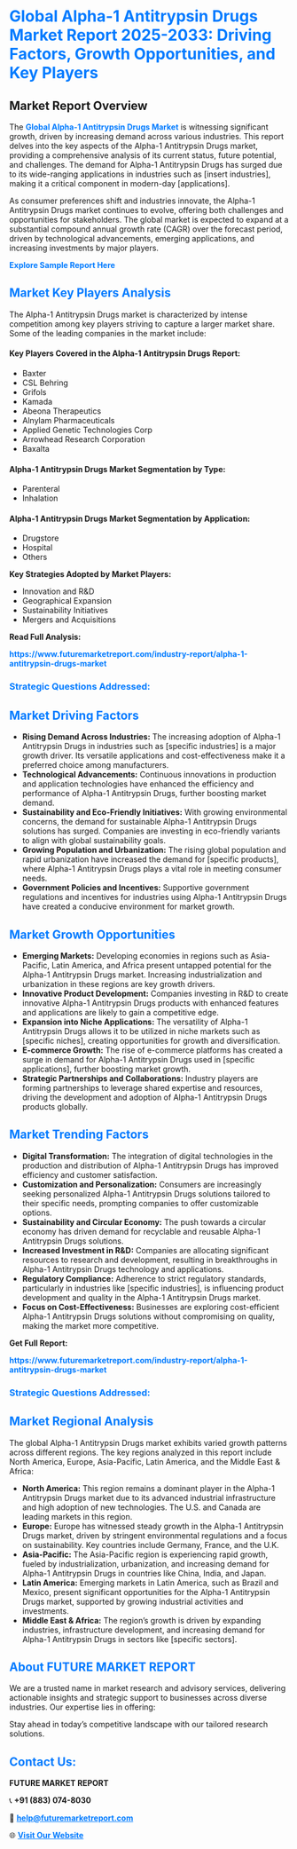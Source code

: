 <h1 style="color: #007BFF;">Global Alpha-1 Antitrypsin Drugs Market Report 2025-2033: Driving Factors, Growth Opportunities, and Key Players</h1>

<section id="overview">
<h2>Market Report Overview</h2>
<p>The <a href="https://www.futuremarketreport.com/industry-report/alpha-1-antitrypsin-drugs-market" style="color: #007BFF; text-decoration: none;"><strong>Global Alpha-1 Antitrypsin Drugs Market</strong></a> is witnessing significant growth, driven by increasing demand across various industries. This report delves into the key aspects of the Alpha-1 Antitrypsin Drugs market, providing a comprehensive analysis of its current status, future potential, and challenges. The demand for Alpha-1 Antitrypsin Drugs has surged due to its wide-ranging applications in industries such as [insert industries], making it a critical component in modern-day [applications].</p>
<p>As consumer preferences shift and industries innovate, the Alpha-1 Antitrypsin Drugs market continues to evolve, offering both challenges and opportunities for stakeholders. The global market is expected to expand at a substantial compound annual growth rate (CAGR) over the forecast period, driven by technological advancements, emerging applications, and increasing investments by major players.</p>
</section>

<section id="overview">
<p><a href="https://www.futuremarketreport.com/request-sample/reportId=56010" style="color: #007BFF; text-decoration: none;"><strong>Explore Sample Report Here</strong></a></p>
</section>

<section id="key-players">
<h2 style="color: #007BFF;">Market Key Players Analysis</h2>
<p>The Alpha-1 Antitrypsin Drugs market is characterized by intense competition among key players striving to capture a larger market share. Some of the leading companies in the market include:</p>
<h4>Key Players Covered in the Alpha-1 Antitrypsin Drugs Report:</h4>
<ul><li>Baxter</li><li>CSL Behring</li><li>Grifols</li><li>Kamada</li><li>Abeona Therapeutics</li><li>Alnylam Pharmaceuticals</li><li>Applied Genetic Technologies Corp</li><li>Arrowhead Research Corporation</li><li>Baxalta</li></ul>
<h4>Alpha-1 Antitrypsin Drugs Market Segmentation by Type:</h4>
<ul><li>Parenteral</li><li>Inhalation</li></ul>

<h4>Alpha-1 Antitrypsin Drugs Market Segmentation by Application:</h4>
<ul><li>Drugstore</li><li>Hospital</li><li>Others</li></ul>
<p><strong>Key Strategies Adopted by Market Players:</strong></p>
<ul>
<li>Innovation and R&D</li>
<li>Geographical Expansion</li>
<li>Sustainability Initiatives</li>
<li>Mergers and Acquisitions</li>
</ul>
</section>

<section>
<p><strong>Read Full Analysis: </strong></p><a href="https://www.futuremarketreport.com/industry-report/alpha-1-antitrypsin-drugs-market" style="color: #007BFF; text-decoration: none;"><strong>https://www.futuremarketreport.com/industry-report/alpha-1-antitrypsin-drugs-market</strong></a>
<h3 style="color: #007BFF;">Strategic Questions Addressed:</h3>
</section>

<section id="driving-factors">
<h2 style="color: #007BFF;">Market Driving Factors</h2>
<ul>
<li><strong>Rising Demand Across Industries:</strong> The increasing adoption of Alpha-1 Antitrypsin Drugs in industries such as [specific industries] is a major growth driver. Its versatile applications and cost-effectiveness make it a preferred choice among manufacturers.</li>
<li><strong>Technological Advancements:</strong> Continuous innovations in production and application technologies have enhanced the efficiency and performance of Alpha-1 Antitrypsin Drugs, further boosting market demand.</li>
<li><strong>Sustainability and Eco-Friendly Initiatives:</strong> With growing environmental concerns, the demand for sustainable Alpha-1 Antitrypsin Drugs solutions has surged. Companies are investing in eco-friendly variants to align with global sustainability goals.</li>
<li><strong>Growing Population and Urbanization:</strong> The rising global population and rapid urbanization have increased the demand for [specific products], where Alpha-1 Antitrypsin Drugs plays a vital role in meeting consumer needs.</li>
<li><strong>Government Policies and Incentives:</strong> Supportive government regulations and incentives for industries using Alpha-1 Antitrypsin Drugs have created a conducive environment for market growth.</li>
</ul>
</section>

<section id="growth-opportunities">
<h2 style="color: #007BFF;">Market Growth Opportunities</h2>
<ul>
<li><strong>Emerging Markets:</strong> Developing economies in regions such as Asia-Pacific, Latin America, and Africa present untapped potential for the Alpha-1 Antitrypsin Drugs market. Increasing industrialization and urbanization in these regions are key growth drivers.</li>
<li><strong>Innovative Product Development:</strong> Companies investing in R&D to create innovative Alpha-1 Antitrypsin Drugs products with enhanced features and applications are likely to gain a competitive edge.</li>
<li><strong>Expansion into Niche Applications:</strong> The versatility of Alpha-1 Antitrypsin Drugs allows it to be utilized in niche markets such as [specific niches], creating opportunities for growth and diversification.</li>
<li><strong>E-commerce Growth:</strong> The rise of e-commerce platforms has created a surge in demand for Alpha-1 Antitrypsin Drugs used in [specific applications], further boosting market growth.</li>
<li><strong>Strategic Partnerships and Collaborations:</strong> Industry players are forming partnerships to leverage shared expertise and resources, driving the development and adoption of Alpha-1 Antitrypsin Drugs products globally.</li>
</ul>
</section>

<section id="trending-factors">
<h2 style="color: #007BFF;">Market Trending Factors</h2>
<ul>
<li><strong>Digital Transformation:</strong> The integration of digital technologies in the production and distribution of Alpha-1 Antitrypsin Drugs has improved efficiency and customer satisfaction.</li>
<li><strong>Customization and Personalization:</strong> Consumers are increasingly seeking personalized Alpha-1 Antitrypsin Drugs solutions tailored to their specific needs, prompting companies to offer customizable options.</li>
<li><strong>Sustainability and Circular Economy:</strong> The push towards a circular economy has driven demand for recyclable and reusable Alpha-1 Antitrypsin Drugs solutions.</li>
<li><strong>Increased Investment in R&D:</strong> Companies are allocating significant resources to research and development, resulting in breakthroughs in Alpha-1 Antitrypsin Drugs technology and applications.</li>
<li><strong>Regulatory Compliance:</strong> Adherence to strict regulatory standards, particularly in industries like [specific industries], is influencing product development and quality in the Alpha-1 Antitrypsin Drugs market.</li>
<li><strong>Focus on Cost-Effectiveness:</strong> Businesses are exploring cost-efficient Alpha-1 Antitrypsin Drugs solutions without compromising on quality, making the market more competitive.</li>
</ul>
</section>

<section>
<p><strong>Get Full Report: </strong></p><a href="https://www.futuremarketreport.com/industry-report/alpha-1-antitrypsin-drugs-market" style="color: #007BFF; text-decoration: none;"><strong>https://www.futuremarketreport.com/industry-report/alpha-1-antitrypsin-drugs-market</strong></a>
<h3 style="color: #007BFF;">Strategic Questions Addressed:</h3>
</section>


<section id="regional-analysis">
<h2 style="color: #007BFF;">Market Regional Analysis</h2>
<p>The global Alpha-1 Antitrypsin Drugs market exhibits varied growth patterns across different regions. The key regions analyzed in this report include North America, Europe, Asia-Pacific, Latin America, and the Middle East & Africa:</p>
<ul>
<li><strong>North America:</strong> This region remains a dominant player in the Alpha-1 Antitrypsin Drugs market due to its advanced industrial infrastructure and high adoption of new technologies. The U.S. and Canada are leading markets in this region.</li>
<li><strong>Europe:</strong> Europe has witnessed steady growth in the Alpha-1 Antitrypsin Drugs market, driven by stringent environmental regulations and a focus on sustainability. Key countries include Germany, France, and the U.K.</li>
<li><strong>Asia-Pacific:</strong> The Asia-Pacific region is experiencing rapid growth, fueled by industrialization, urbanization, and increasing demand for Alpha-1 Antitrypsin Drugs in countries like China, India, and Japan.</li>
<li><strong>Latin America:</strong> Emerging markets in Latin America, such as Brazil and Mexico, present significant opportunities for the Alpha-1 Antitrypsin Drugs market, supported by growing industrial activities and investments.</li>
<li><strong>Middle East & Africa:</strong> The region’s growth is driven by expanding industries, infrastructure development, and increasing demand for Alpha-1 Antitrypsin Drugs in sectors like [specific sectors].</li>
</ul>
</section>

<footer>
<h2 style="color: #007BFF;">About FUTURE MARKET REPORT</h2>
<p>We are a trusted name in market research and advisory services, delivering actionable insights and strategic support to businesses across diverse industries. Our expertise lies in offering:</p>

<p>Stay ahead in today’s competitive landscape with our tailored research solutions.</p>

<h2 style="color: #007BFF;">Contact Us:</h2>
<p><strong>FUTURE MARKET REPORT</strong></p>
<p>📞 <strong>+91 (883) 074-8030</strong></p>
<p>📧 <strong><a href="mailto:help@futuremarketreport.com" style="color: #007BFF;">help@futuremarketreport.com</a></strong></p>
<p>🌐 <strong><a href="https://www.futuremarketreport.com/" style="color: #007BFF;">Visit Our Website</a></strong></p>
</footer>